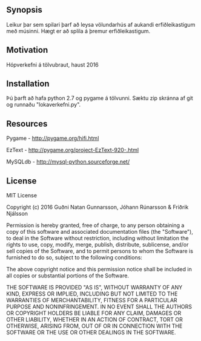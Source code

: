 ## Synopsis

Leikur þar sem spilari þarf að leysa völundarhús af aukandi erfiðleikastigum með músinni. Hægt er að splila á þremur erfiðleikastigum.

## Motivation

Hópverkefni á tölvubraut, haust 2016

## Installation

Þú þarft að hafa python 2.7 og pygame á tölvunni.
Sæktu zip skránna af git og runnaðu "lokaverkefni.py".

## Resources

Pygame - http://pygame.org/hifi.html

EzText - http://pygame.org/project-EzText-920-.html

MySQLdb - http://mysql-python.sourceforge.net/

## License

MIT License

Copyright (c) 2016 Guðni Natan Gunnarsson, Jóhann Rúnarsson & Friðrik Njálsson

Permission is hereby granted, free of charge, to any person obtaining a copy
of this software and associated documentation files (the "Software"), to deal
in the Software without restriction, including without limitation the rights
to use, copy, modify, merge, publish, distribute, sublicense, and/or sell
copies of the Software, and to permit persons to whom the Software is
furnished to do so, subject to the following conditions:

The above copyright notice and this permission notice shall be included in all
copies or substantial portions of the Software.

THE SOFTWARE IS PROVIDED "AS IS", WITHOUT WARRANTY OF ANY KIND, EXPRESS OR
IMPLIED, INCLUDING BUT NOT LIMITED TO THE WARRANTIES OF MERCHANTABILITY,
FITNESS FOR A PARTICULAR PURPOSE AND NONINFRINGEMENT. IN NO EVENT SHALL THE
AUTHORS OR COPYRIGHT HOLDERS BE LIABLE FOR ANY CLAIM, DAMAGES OR OTHER
LIABILITY, WHETHER IN AN ACTION OF CONTRACT, TORT OR OTHERWISE, ARISING FROM,
OUT OF OR IN CONNECTION WITH THE SOFTWARE OR THE USE OR OTHER DEALINGS IN THE
SOFTWARE.
